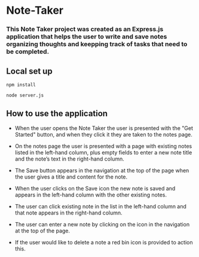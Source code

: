# Note-Taker

### **This Note Taker project was created as an Express.js  application that helps the user to write and save notes organizing thoughts and keepping track of tasks that need to be completed.** 

## **Local set up**

```
npm install
```

```
node server.js
```

## **How to use the application**

* When the user opens the Note Taker the user is presented with the "Get Started" button, and when they click it they are taken to the notes page. 

* On the notes page the user is presented with a page with existing notes listed in the left-hand column, plus empty fields to enter a new note title and the note’s text in the right-hand column.

* The Save button appears in the navigation at the top of the page when the user gives a title and content for the note.

* When the user clicks on the Save icon the new note is saved and appears in the left-hand column with the other existing notes.

* The user can click existing note in the list in the left-hand column and that note appears in the right-hand column.

* The user can enter a new note by clicking on the icon in the navigation at the top of the page.

* If the user would like to delete a note a red bin icon is provided to action this. 


<!-- ### **Preview**


![Note Taker]() -->

